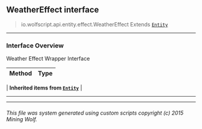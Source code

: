 ## WeatherEffect __interface__

>io.wolfscript.api.entity.effect.WeatherEffect
>Extends [`Entity`](../Entity.md)

---

### Interface Overview

Weather Effect Wrapper Interface

Method | Type   
--- | :--- 
 |
__Inherited items from [`Entity`](../Entity.md)__ |





---



---


###### This file was system generated using custom scripts copyright (c) 2015 Mining Wolf.
	

